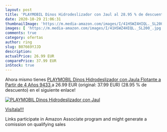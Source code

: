 ```yaml
---
layout: post
title: 'PLAYMOBIL Dinos Hidrodeslizador con Jaul al 28.95 % de descuento'
date: 2020-10-29 21:06:31
thumbnailImage: 'https://m.media-amazon.com/images/I/41HSWZ4HIQL._SL200_.jpg'
images: [ 'https://m.media-amazon.com/images/I/41HSWZ4HIQL._SL200_.jpg' ]
comments: true
category: ofertas
author: ring
slug: B07669YJJD
description:
actualPrice: 26.99 EUR
comparePrice: 37.99 EUR
inStock: true
---
```


Ahora mismo tienes [PLAYMOBIL Dinos Hidrodeslizador con Jaula  Flotante  a Partir de 4 Años  9433 ](https://www.amazon.es/dp/B07669YJJD/?tag=tolees-21) a 26.99 EUR (original: 37.99 EUR) (28.95 %  de descuento) en el siguiente enlace!

[![PLAYMOBIL Dinos Hidrodeslizador con Jaul](https://m.media-amazon.com/images/I/41HSWZ4HIQL._SL200_.jpg)](https://www.amazon.es/dp/B07669YJJD/?tag=tolees-21)

[Visítala!!!](https://www.amazon.es/dp/B07669YJJD/?tag=tolees-21)

Links participate in Amazon Associate program and might generate a comission on qualifying sales
